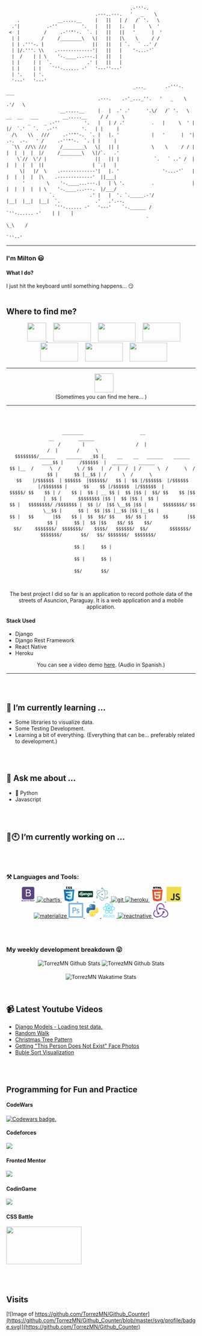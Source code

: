 
     
                                                  .-'''-.              
                                     .---..---.   '   _    \            
        .              __.....__     |   ||   | /   /` '.   \           
      .'|          .-''         '.   |   ||   |.   |     \  '           
     <  |         /     .-''"'-.  `. |   ||   ||   '      |  '          
      | |        /     /________\   \|   ||   |\    \     / /           
      | | .'''-. |                  ||   ||   | `.   ` ..' /            
      | |/.'''. \\    .-------------'|   ||   |    '-...-'`             
      |  /    | | \    '-.____...---.|   ||   |                         
      | |     | |  `.             .' |   ||   |                         
      | |     | |    `''-...... -'   '---''---'                         
      | '.    | '.                                                      
      '---'   '---'                                                     
                                                   _..._       .-'''-.                                            ___   
                                      .---.    .-'_..._''.   '   _    \                                       .'/   \  
                        __.....__     |   |  .' .'      '.\/   /` '.   \  __  __   ___         __.....__     / /     \ 
            _     _ .-''         '.   |   | / .'          .   |     \  ' |  |/  `.'   `.   .-''         '.   | |     | 
      /\    \\   ///     .-''"'-.  `. |   |. '            |   '      |  '|   .-.  .-.   ' /     .-''"'-.  `. | |     | 
      `\\  //\\ ///     /________\   \|   || |            \    \     / / |  |  |  |  |  |/     /________\   \|/`.   .' 
        \`//  \'/ |                  ||   || |             `.   ` ..' /  |  |  |  |  |  ||                  | `.|   |  
         \|   |/  \    .-------------'|   |. '                '-...-'`   |  |  |  |  |  |\    .-------------'  ||___|  
          '        \    '-.____...---.|   | \ '.          .              |  |  |  |  |  | \    '-.____...---.  |/___/  
                    `.             .' |   |  '. `._____.-'/              |__|  |__|  |__|  `.             .'   .'.--.  
                      `''-...... -'   '---'    `-.______ /                                   `''-...... -'    | |    | 
                                                        `                                                     \_\    / 
                                                                                                               `''--'  


---
    
    
 
                                                                                                               
   ### I'm Milton 😃
   #### What I do?
I just hit the keyboard until something happens... 😏
<br />
<br />

## Where to find me?


<div align="center">
<a href = 'https://codesandbox.io/u/TorrezMN'>
 <img src="https://cdn.iconscout.com/icon/free/png-256/code-sandbox-3626923-3029331.png"  width="50" height="50" style="margin-left:15px;" >
</a>  
<a href = 'https://www.kaggle.com/torrezmn'><img src="https://upload.wikimedia.org/wikipedia/commons/7/7c/Kaggle_logo.png"  width="100" height="50" style="margin-left:15px;" ></a>
<a href = 'https://dev.to/torrezmn'><img src="https://prepr.org/wp-content/uploads/2013/06/DevTO_logo.png"  width="100" height="50" style="margin-left:15px;"></a>
<a href = 'https://www.youtube.com/channel/UCuNWWspn9X2zdLWHvriduOA'><img src="https://upload.wikimedia.org/wikipedia/commons/thumb/e/e1/Logo_of_YouTube_%282015-2017%29.svg/502px-Logo_of_YouTube_%282015-2017%29.svg.png"  width="100" height="50" style="margin-left:15px;"></a>
<a href = 'https://stackoverflow.com/users/5403776/torrez-milton-n'><img src="https://download.logo.wine/logo/Stack_Overflow/Stack_Overflow-Logo.wine.png"  width="100" height="50" style="margin-left:15px;"></a>
<a href = 'https://codepen.io/torrezmn'><img src="https://encrypted-tbn0.gstatic.com/images?q=tbn:ANd9GcRvF4iXxidUR-EAx1QUp5uu37e6R0qMs9Wf3Q&usqp=CAU"  width="100" height="50" style="margin-left:15px;"></a>
<a href = 'https://twitter.com/mntorrez'><img src="https://socialgeek.co/wp-content/uploads/2017/11/logo-twitter.png"  width="100" height="50" style="margin-left:15px;"></a>

</div>

---

<div align="center">
<a href = 'https://www.twitch.tv/the_duck_hill'><img src="https://assets.help.twitch.tv/Glitch_Purple_RGB.png"  width="50" height="50" style="margin-left:15px;"></a><br>
<span>(Sometimes you can find me here... )</span>
</div>


---


<br />
<br />
<div align="center">


     
      ________                     __                                          __         ______                      
     /        |                   /  |                                        /  |       /      \                     
     $$$$$$$$/______    ______   _$$ |_    __    __   ______    ______    ____$$ |      /$$$$$$  |  ______    ______  
     $$ |__  /      \  /      \ / $$   |  /  |  /  | /      \  /      \  /    $$ |      $$ |__$$ | /      \  /      \ 
     $$    |/$$$$$$  | $$$$$$  |$$$$$$/   $$ |  $$ |/$$$$$$  |/$$$$$$  |/$$$$$$$ |      $$    $$ |/$$$$$$  |/$$$$$$  |
     $$$$$/ $$    $$ | /    $$ |  $$ | __ $$ |  $$ |$$ |  $$/ $$    $$ |$$ |  $$ |      $$$$$$$$ |$$ |  $$ |$$ |  $$ |
     $$ |   $$$$$$$$/ /$$$$$$$ |  $$ |/  |$$ \__$$ |$$ |      $$$$$$$$/ $$ \__$$ |      $$ |  $$ |$$ |__$$ |$$ |__$$ |
     $$ |   $$       |$$    $$ |  $$  $$/ $$    $$/ $$ |      $$       |$$    $$ |      $$ |  $$ |$$    $$/ $$    $$/ 
     $$/     $$$$$$$/  $$$$$$$/    $$$$/   $$$$$$/  $$/        $$$$$$$/  $$$$$$$/       $$/   $$/ $$$$$$$/  $$$$$$$/  
                                                                                                  $$ |      $$ |      
                                                                                                  $$ |      $$ |      
                                                                                                  $$/       $$/       
     


<br/>
<p>The best project I did so far is an application to record pothole data of the streets of Asuncion, Paraguay. It is a web application and a mobile application.</p>
</div>

#### Stack Used
* Django
* Django Rest Framework
* React Native
* Heroku

<div align="center">
You can see a video demo <a href= "https://www.youtube.com/watch?v=WHsziHansd0" >here</a>. (Audio in Spanish.)
</div>

---


<br />
<br />

## 🌱 I’m currently learning ...

- Some libraries to visualize data.
- Some Testing Development.
- Learning a bit of everything. (Everything that can be... preferably related to development.)

<br />
<br />

## 💬 Ask me about ...

- 🐍 Python
- Javascript


<br />
<br />

## 🔨🕙 I’m currently working on ...

<br />
<br />

### ⚒️ Languages and Tools:

<p align="center"> <a href="https://getbootstrap.com" target="_blank"> <img src="https://raw.githubusercontent.com/devicons/devicon/master/icons/bootstrap/bootstrap-plain-wordmark.svg" alt="bootstrap" width="40" height="40"/> </a> <a href="https://www.chartjs.org" target="_blank"> <img src="https://www.chartjs.org/media/logo-title.svg" alt="chartjs" width="40" height="40"/> </a> <a href="https://www.w3schools.com/css/" target="_blank"> <img src="https://raw.githubusercontent.com/devicons/devicon/master/icons/css3/css3-original-wordmark.svg" alt="css3" width="40" height="40"/> </a> <a href="https://www.djangoproject.com/" target="_blank"> <img src="https://raw.githubusercontent.com/devicons/devicon/master/icons/django/django-original.svg" alt="django" width="40" height="40"/> </a> <a href="https://www.electronjs.org" target="_blank"> <img src="https://raw.githubusercontent.com/devicons/devicon/master/icons/electron/electron-original.svg" alt="electron" width="40" height="40"/> </a> <a href="https://git-scm.com/" target="_blank"> <img src="https://www.vectorlogo.zone/logos/git-scm/git-scm-icon.svg" alt="git" width="40" height="40"/> </a> <a href="https://heroku.com" target="_blank"> <img src="https://www.vectorlogo.zone/logos/heroku/heroku-icon.svg" alt="heroku" width="40" height="40"/> </a> <a href="https://www.w3.org/html/" target="_blank"> <img src="https://raw.githubusercontent.com/devicons/devicon/master/icons/html5/html5-original-wordmark.svg" alt="html5" width="40" height="40"/> </a> <a href="https://developer.mozilla.org/en-US/docs/Web/JavaScript" target="_blank"> <img src="https://raw.githubusercontent.com/devicons/devicon/master/icons/javascript/javascript-original.svg" alt="javascript" width="40" height="40"/> </a> <a href="https://materializecss.com/" target="_blank"> <img src="https://raw.githubusercontent.com/prplx/svg-logos/5585531d45d294869c4eaab4d7cf2e9c167710a9/svg/materialize.svg" alt="materialize" width="40" height="40"/> </a> <a href="https://www.photoshop.com/en" target="_blank"> <img src="https://raw.githubusercontent.com/devicons/devicon/master/icons/photoshop/photoshop-line.svg" alt="photoshop" width="40" height="40"/> </a> <a href="https://www.python.org" target="_blank"> <img src="https://raw.githubusercontent.com/devicons/devicon/master/icons/python/python-original.svg" alt="python" width="40" height="40"/> </a> <a href="https://reactjs.org/" target="_blank"> <img src="https://raw.githubusercontent.com/devicons/devicon/master/icons/react/react-original-wordmark.svg" alt="react" width="40" height="40"/> </a> <a href="https://reactnative.dev/" target="_blank"> <img src="https://reactnative.dev/img/header_logo.svg" alt="reactnative" width="40" height="40"/> </a> <a href="https://redux.js.org" target="_blank"> <img src="https://raw.githubusercontent.com/devicons/devicon/master/icons/redux/redux-original.svg" alt="redux" width="40" height="40"/> </a> </p>


<br/>
<br/>


### My weekly development breakdown 😜

<div align='center'>
<img align="center" alt="TorrezMN Github Stats" src="https://github-readme-stats.vercel.app/api?username=TorrezMN&theme=chartreuse-dark&show_icons=true"/>

<img align="center" alt="TorrezMN Github Stats" src="https://github-readme-stats.vercel.app/api/top-langs/?username=TorrezMN&theme=chartreuse-dark"/>

</div>
<br />
<div align='center'>

<img align="center" alt="TorrezMN Wakatime Stats" src="https://github-readme-stats.vercel.app/api/wakatime?username=TorrezMN&theme=chartreuse-dark&v=2"/>


</div>




<br />
<br />

## 📹 Latest Youtube Videos

<!-- YOUTUBE:START -->
- [Django Models - Loading test data.](https://www.youtube.com/watch?v=lCingO18N6Q)
- [Random Walk](https://www.youtube.com/watch?v=JRaPbm9u57g)
- [Christmas Tree Pattern](https://www.youtube.com/watch?v=e1TTbV9o5BA)
- [Getting &quot;This Person Does Not Exist&quot; Face Photos](https://www.youtube.com/watch?v=LEWSNbqG4Ag)
- [Buble Sort Visualization](https://www.youtube.com/watch?v=tgs790_SL44)
<!-- YOUTUBE:END -->

<br/>
<br/>

## Programming for Fun and Practice 
#### CodeWars
[<img align='center' alt="Codewars badge." src="https://www.codewars.com/users/Torrez%20M.N./badges/large">](https://www.codewars.com/users/Torrez%20M.N.)

#### Codeforces
[<img src="https://codeforces.org/s/97525/images/codeforces-logo-with-telegram.png">](https://codeforces.com/profile/torrez_mn)

#### Fronted Mentor
[<img src="https://www.frontendmentor.io/static/images/logo-desktop.svg">](https://www.frontendmentor.io/profile/TorrezMN)


#### CodinGame
[<img src="https://upload.wikimedia.org/wikipedia/en/thumb/8/8f/CodinGame_logo.svg/700px-CodinGame_logo.svg.png">](https://www.codingame.com/profile/56f1ceef6fd80d30b529cd43aa43af294226134)


#### CSS Battle
[<img src="https://cssbattle.dev/images/banner.png" width="200" height="100">](https://cssbattle.dev/player/MV1AJJaymPPip7fZw7pQitLa8kX2)


<br/>
<br/>

## Visits
[![Image of https://github.com/TorrezMN/Github_Counter](https://github.com/TorrezMN/Github_Counter/blob/master/svg/profile/badge.svg)](https://github.com/TorrezMN/Github_Counter)

 